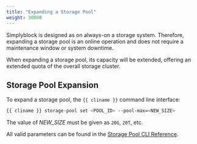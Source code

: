 ```yaml
---
title: "Expanding a Storage Pool"
weight: 30000
---
```


Simplyblock is designed as on always-on a storage system. Therefore, expanding a storage pool is an online operation and
does not require a maintenance window or system downtime.

When expanding a storage pool, its capacity will be extended, offering an extended quota of the overall storage cluster. 

## Storage Pool Expansion

To expand a storage pool, the `{{ cliname }}` command line interface:

```bash title="Expanding the storage pool"
{{ cliname }} storage-pool set <POOL_ID> --pool-max=<NEW_SIZE>
```

The value of _NEW_SIZE_ must be given as `20G`, `20T`, etc.

All valid parameters can be found in the 
[Storage Pool CLI Reference](../../reference/cli/storage-pool.md#sets-a-storage-pools-attributes). 
